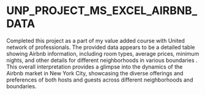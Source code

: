 # UNP_PROJECT_MS_EXCEL_AIRBNB_DATA
Completed this project as a part of my  value added course with United network of professionals.
The provided data appears to be a detailed table showing Airbnb information, including room types, average prices, minimum nights, and other details for different neighborhoods in various boundaries .
This overall interpretation provides a glimpse into the dynamics of the Airbnb market in New York City, showcasing the diverse offerings and preferences of both hosts and guests across different neighborhoods and boundaries.
